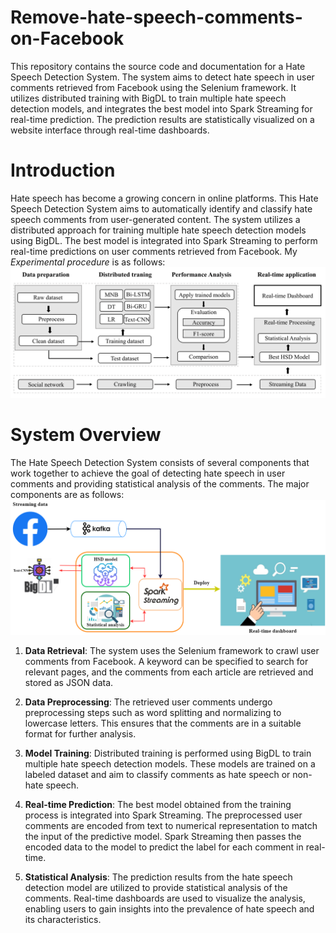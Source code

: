 # Remove-hate-speech-comments-on-Facebook

This repository contains the source code and documentation for a Hate Speech Detection System. The system aims to detect hate speech in user comments retrieved from Facebook using the Selenium framework. It utilizes distributed training with BigDL to train multiple hate speech detection models, and integrates the best model into Spark Streaming for real-time prediction. The prediction results are statistically visualized on a website interface through real-time dashboards.

# Introduction

Hate speech has become a growing concern in online platforms. This Hate Speech Detection System aims to automatically identify and classify hate speech comments from user-generated content. The system utilizes a distributed approach for training multiple hate speech detection models using BigDL. The best model is integrated into Spark Streaming to perform real-time predictions on user comments retrieved from Facebook. My *Experimental procedure* is as follows:
![Experimental procedure](images/real_time_hsd.png)

# System Overview

The Hate Speech Detection System consists of several components that work together to achieve the goal of detecting hate speech in user comments and providing statistical analysis of the comments. The major components are as follows:
![System Overview](images/system_architecture.png)

1. **Data Retrieval**: The system uses the Selenium framework to crawl user comments from Facebook. A keyword can be specified to search for relevant pages, and the comments from each article are retrieved and stored as JSON data.

2. **Data Preprocessing**: The retrieved user comments undergo preprocessing steps such as word splitting and normalizing to lowercase letters. This ensures that the comments are in a suitable format for further analysis.

3. **Model Training**: Distributed training is performed using BigDL to train multiple hate speech detection models. These models are trained on a labeled dataset and aim to classify comments as hate speech or non-hate speech.

4. **Real-time Prediction**: The best model obtained from the training process is integrated into Spark Streaming. The preprocessed user comments are encoded from text to numerical representation to match the input of the predictive model. Spark Streaming then passes the encoded data to the model to predict the label for each comment in real-time.

5. **Statistical Analysis**: The prediction results from the hate speech detection model are utilized to provide statistical analysis of the comments. Real-time dashboards are used to visualize the analysis, enabling users to gain insights into the prevalence of hate speech and its characteristics.
